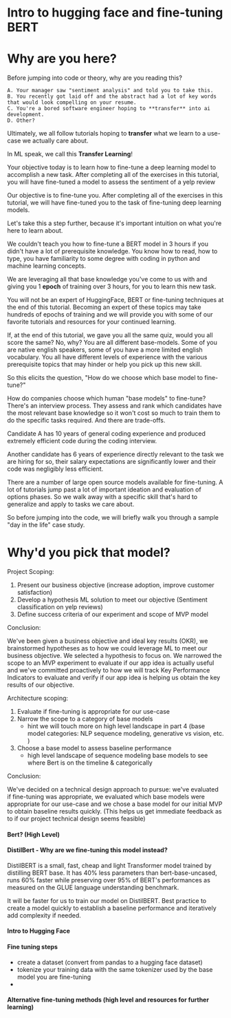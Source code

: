 # Intro to hugging face and fine-tuning BERT

# Why are you here?

Before jumping into code or theory, why are you reading this? 

    A. Your manager saw "sentiment analysis" and told you to take this.  
    B. You recently got laid off and the abstract had a lot of key words that would look compelling on your resume.  
    C. You're a bored software engineer hoping to **transfer** into ai development.  
    D. Other?

Ultimately, we all follow tutorials hoping to **transfer** what we learn to a use-case we actually care about.

In ML speak, we call this **Transfer Learning**!

Your objective today is to learn how to fine-tune a deep learning model to accomplish a new task. After completing all of the exercises in this tutorial, you will have fine-tuned a model to assess the sentiment of a yelp review

Our objective is to fine-tune you. After completing all of the exercises in this tutorial, we will have fine-tuned you to the task of fine-tuning deep learning models. 

Let's take this a step further, because it's important intuition on what you're here to learn about. 

We couldn't teach you how to fine-tune a BERT model in 3 hours if you didn't have a lot of prerequisite knowledge. You know how to read, how to type, you have familiarity to some degree with coding in python and machine learning concepts. 

We are leveraging all that base knowledge you've come to us with and giving you 1 **epoch** of training over 3 hours, for you to learn this new task. 

You will not be an expert of HuggingFace, BERT or fine-tuning techniques at the end of this tutorial. Becoming an expert of these topics may take hundreds of epochs of training and we will provide you with some of our favorite tutorials and resources for your continued learning.

If, at the end of this tutorial, we gave you all the same quiz, would you all score the same? No, why? You are all different base-models. Some of you are native english speakers, some of you have a more limited english vocabulary. You all have different levels of experience with the various prerequisite topics that may hinder or help you pick up this new skill. 

So this elicits the question, "How do we choose which base model to fine-tune?" 

How do companies choose which human "base models" to fine-tune? There's an interview process. They assess and rank which candidates have the most relevant base knowledge so it won't cost so much to train them to do the specific tasks required. And there are trade-offs. 

Candidate A has 10 years of general coding experience and produced extremely efficient code during the coding interview.

Another candidate has 6 years of experience directly relevant to the task we are hiring for so, their salary expectations are significantly lower and their code was negligibly less efficient. 

There are a number of large open source models available for fine-tuning. A lot of tutorials jump past a lot of important ideation and evaluation of options phases. So we walk away with a specific skill that's hard to generalize and apply to tasks we care about. 

So before jumping into the code, we will briefly walk you through a sample "day in the life" case study.   



# Why'd you pick that model?

Project Scoping:

1. Present our business objective (increase adoption, improve customer satisfaction)  
2. Develop a hypothesis ML solution to meet our objective (Sentiment classification on yelp reviews)
3. Define success criteria of our experiment and scope of MVP model 

Conclusion: 

We've been given a business objective and ideal key results (OKR), we brainstormed hypotheses as to how we could leverage ML to meet our business objective. We selected a hypothesis to focus on. We narrowed the scope to an MVP experiment to evaluate if our app idea is actually useful and we've committed proactively to how we will track Key Performance Indicators to evaluate and verify if our app idea is helping us obtain the key results of our objective. 

Architecture scoping:
1. Evaluate if fine-tuning is appropriate for our use-case  
2. Narrow the scope to a category of base models 
   - hint we will touch more on high level landscape in part 4 (base model categories: NLP sequence modeling, generative vs vision, etc. )
3. Choose a base model to assess baseline performance  
   - high level landscape of sequence modeling base models to see where Bert is on the timeline & categorically

Conclusion:

We've decided on a technical design approach to pursue: we've evaluated if fine-tuning was appropriate, we evaluated which base models were appropriate for our use-case and we chose a base model for our initial MVP to obtain baseline results quickly. (This helps us get immediate feedback as to if our project technical design seems feasible)

#### Bert? (High Level)

#### DistilBert - Why are we fine-tuning this model instead?

DistilBERT is a small, fast, cheap and light Transformer model trained by distilling BERT base. It has 40% less parameters than bert-base-uncased, runs 60% faster while preserving over 95% of BERT's performances as measured on the GLUE language understanding benchmark.

It will be faster for us to train our model on DistilBERT. Best practice to create a model quickly to establish a baseline performance and iteratively add complexity if needed.  

#### Intro to Hugging Face

#### Fine tuning steps
- create a dataset (convert from pandas to a hugging face dataset)
- tokenize your training data with the same tokenizer used by the base model you are fine-tuning
- 

#### Alternative fine-tuning methods (high level and resources for further learning)